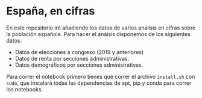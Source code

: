 # España, en cifras 
En este repositorio iré añadiendo los datos de varios analisis en cifras sobre la población 
española. Para hacer el anáisis disponemos de los siguientes datos:
- Datos de elecciones a congreso (2019 y anteriores)
- Datos de renta por secciones administrativas.
- Datos demográficos por secciones administrativas. 

Para correr el notebook primero tienes que correr el archivo `install.sh` con `sudo`, 
que instalará todas las dependencias de apt, pip y conda para correr los notebooks.

